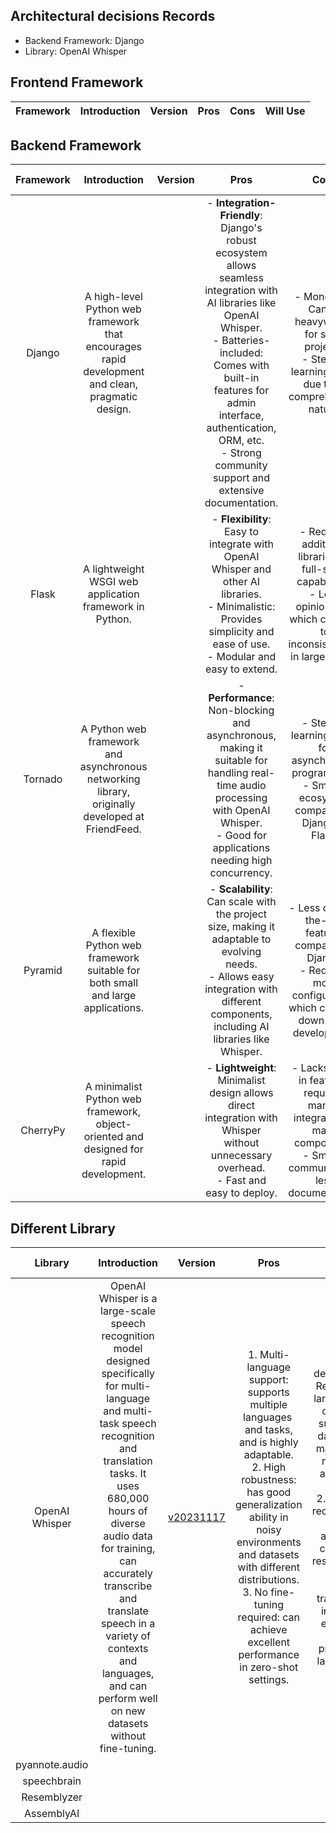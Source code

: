 ## Architectural decisions Records

- Backend Framework: Django
- Library: OpenAI Whisper

## Frontend Framework

| Framework | Introduction | Version | Pros | Cons | Will Use |
| :-------: | :----------: | :-----: | :--: | :--: | :------: |

## Backend Framework


| Framework | Introduction | Version | Pros | Cons | Will Use |
| :-------: | :----------: | :-----: | :--: | :--: | :------: |
|  Django   | A high-level Python web framework that encourages rapid development and clean, pragmatic design. | | - **Integration-Friendly**: Django's robust ecosystem allows seamless integration with AI libraries like OpenAI Whisper. <br> - Batteries-included: Comes with built-in features for admin interface, authentication, ORM, etc. <br> - Strong community support and extensive documentation. | - Monolithic: Can be heavyweight for small projects. <br> - Steeper learning curve due to its comprehensive nature. |    x   |
|   Flask   | A lightweight WSGI web application framework in Python.                      | | - **Flexibility**: Easy to integrate with OpenAI Whisper and other AI libraries. <br> - Minimalistic: Provides simplicity and ease of use. <br> - Modular and easy to extend. | - Requires additional libraries for full-stack capabilities. <br> - Less opinionated, which can lead to inconsistencies in large teams. |        |
|  Tornado  | A Python web framework and asynchronous networking library, originally developed at FriendFeed. | | - **Performance**: Non-blocking and asynchronous, making it suitable for handling real-time audio processing with OpenAI Whisper. <br> - Good for applications needing high concurrency. | - Steeper learning curve for asynchronous programming. <br> - Smaller ecosystem compared to Django or Flask. |        |
|  Pyramid  | A flexible Python web framework suitable for both small and large applications. | | - **Scalability**: Can scale with the project size, making it adaptable to evolving needs. <br> - Allows easy integration with different components, including AI libraries like Whisper. | - Less out-of-the-box features compared to Django. <br> - Requires more configuration, which can slow down initial development. |        |
| CherryPy  | A minimalist Python web framework, object-oriented and designed for rapid development. | | - **Lightweight**: Minimalist design allows direct integration with Whisper without unnecessary overhead. <br> - Fast and easy to deploy. | - Lacks built-in features, requiring manual integration of many components. <br> - Smaller community and less documentation. |        |

## Different Library


|    Library     | Introduction | Version | Pros | Cons | Will Use |
| :------------: | :----------: | :-----: |:--: | :--: | :------: |
| OpenAI Whisper |  OpenAI Whisper is a large-scale speech recognition model designed specifically for multi-language and multi-task speech recognition and translation tasks. It uses 680,000 hours of diverse audio data for training, can accurately transcribe and translate speech in a variety of contexts and languages, and can perform well on new datasets without fine-tuning.            |  [v20231117](https://github.com/openai/whisper/releases/tag/v20231117) |  1. Multi-language support: supports multiple languages ​​and tasks, and is highly adaptable. <br> 2. High robustness: has good generalization ability in noisy environments and datasets with different distributions. <br> 3. No fine-tuning required: can achieve excellent performance in zero-shot settings.   |  1. Data dependence: Relying on a large amount of weakly supervised data, which may contain noise and annotation errors. <br> 2. Resource requirements: A large amount of computing resources are required during training and inference, especially when processing large-scale data.    |    x    |
| pyannote.audio |              |         |     |      |          |
|  speechbrain   |              |         |     |      |          |
|  Resemblyzer   |              |         |     |      |          |
|   AssemblyAI   |              |         |     |      |          |
